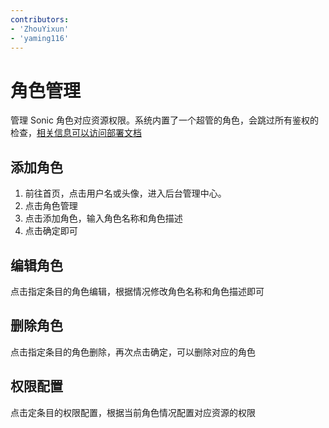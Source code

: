 ```yaml
---
contributors:
- 'ZhouYixun'
- 'yaming116'
---
```


# 角色管理

管理 Sonic 角色对应资源权限。系统内置了一个超管的角色，会跳过所有鉴权的检查，[相关信息可以访问部署文档](https://sonic-cloud.cn/deploy/back-end-deploy.html)

## 添加角色

1. 前往首页，点击用户名或头像，进入后台管理中心。
2. 点击角色管理
3. 点击添加角色，输入角色名称和角色描述
4. 点击确定即可

## 编辑角色

点击指定条目的角色编辑，根据情况修改角色名称和角色描述即可

## 删除角色

点击指定条目的角色删除，再次点击确定，可以删除对应的角色

## 权限配置

点击定条目的权限配置，根据当前角色情况配置对应资源的权限